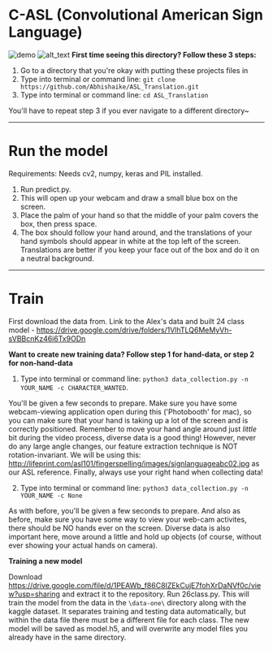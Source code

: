 # C-ASL (Convolutional American Sign Language)
![demo](https://user-images.githubusercontent.com/20051469/38962344-7511cd4c-4332-11e8-8666-f1485ca24ee7.gif)
![alt_text](https://user-images.githubusercontent.com/9153010/38968070-858746d0-434f-11e8-8fe3-9b227597ba44.png)
**First time seeing this directory? Follow these 3 steps:**
1. Go to a directory that you're okay with putting these projects files in 
2. Type into terminal or command line: ```git clone https://github.com/Abhishaike/ASL_Translation.git```
3. Type into terminal or command line: ```cd ASL_Translation```

You'll have to repeat step 3 if you ever navigate to a different directory~

***************************************

# Run the model
Requirements: Needs cv2, numpy, keras and PIL installed.
1. Run predict.py. 
2. This will open up your webcam and draw a small blue box on the screen. 
3. Place the palm of your hand so that the middle of your palm covers the box, then press space. 
4. The box should follow your hand around, and the translations of your hand symbols should appear in white at the top left of the screen. Translations are better if you keep your face out of the box and do it on a neutral background.

***************************************

# Train

First download the data from.
Link to the Alex's data and built 24 class model  - https://drive.google.com/drive/folders/1VlhTLQ6MeMyVh-sVBBcnKz46i6Tx9ODn	

**Want to create new training data? Follow step 1 for hand-data, or step 2 for non-hand-data**
1. Type into terminal or command line: ```python3 data_collection.py -n YOUR_NAME -c CHARACTER_WANTED```. 

You'll be given a few seconds to prepare. Make sure you have some webcam-viewing application open during this ('Photobooth' for mac), so you can make sure that your hand is taking up a lot of the screen and is correctly positioned. Remember to move your hand angle around just *little* bit during the video process, diverse data is a good thing! However, never do any large angle changes, our feature extraction technique is NOT rotation-invariant. We will be using this: http://lifeprint.com/asl101/fingerspelling/images/signlanguageabc02.jpg as our ASL reference. Finally, always use your right hand when collecting data!


2. Type into terminal or command line: ```python3 data_collection.py -n YOUR_NAME -c None```

As with before, you'll be given a few seconds to prepare. And also as before, make sure you have some way to view your web-cam activites, there should be NO hands ever on the screen. Diverse data is also important here, move around a little and hold up objects (of course, without ever showing your actual hands on camera). 

**Training a new model**

Download https://drive.google.com/file/d/1PEAWb_f86C8IZEkCujE7fohXrDaNVf0c/view?usp=sharing and extract it to the repository.
Run 26class.py. This will train the model from the data in the ```\data-one\``` directory along with the kaggle dataset. It separates training and testing data automatically, but within the data file there must be a different file for each class. The new model will be saved as model.h5, and will overwrite any model files you already have in the same directory.
